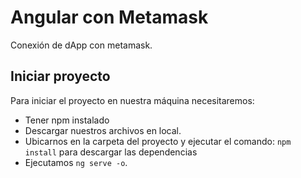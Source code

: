 # Angular con Metamask

Conexión de dApp con metamask.

## Iniciar proyecto

Para iniciar el proyecto en nuestra máquina necesitaremos:
  - Tener npm instalado
  - Descargar nuestros archivos en local.
  - Ubicarnos en la carpeta del proyecto y ejecutar el comando: `npm install` para descargar las dependencias
  - Ejecutamos `ng serve -o`.

